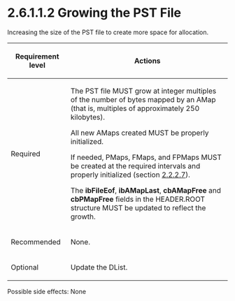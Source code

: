 <html dir="LTR" xmlns:mshelp="http://msdn.microsoft.com/mshelp" xmlns:ddue="http://ddue.schemas.microsoft.com/authoring/2003/5" xmlns:xlink="http://www.w3.org/1999/xlink" xmlns:tool="http://www.microsoft.com/tooltip">
    <head>
        <meta http-equiv="Content-Type" content="text/html; CHARSET=utf-8"></meta>
        <meta name="save" content="history"></meta>
        <title>2.6.1.1.2 Growing the PST File</title>
        <xml>
            <mshelp:toctitle title="2.6.1.1.2 Growing the PST File"></mshelp:toctitle>
            <mshelp:rltitle title="[MS-PST]: Growing the PST File"></mshelp:rltitle>
            <mshelp:keyword index="A" term="cbea68b6-e93e-4477-a8ae-7e71c6b7908e"></mshelp:keyword>
            <mshelp:attr name="DCSext.ContentType" value="open specification"></mshelp:attr>
            <mshelp:attr name="AssetID" value="cbea68b6-e93e-4477-a8ae-7e71c6b7908e"></mshelp:attr>
            <mshelp:attr name="TopicType" value="kbRef"></mshelp:attr>
            <mshelp:attr name="DCSext.Title" value="[MS-PST]: Growing the PST File" />
        </xml>
    </head>
    <body>
        <div id="header">
            <h1 class="heading">2.6.1.1.2 Growing the PST File</h1>
        </div>
        <div id="mainSection">
            <div id="mainBody">
                <div id="allHistory" class="saveHistory"></div>
                <div id="sectionSection0" class="section" name="collapseableSection">
                    

<p>Increasing the size of the PST file to create more space for
allocation.</p>

<table>
 <thead>
  <tr>
   <th>
   <p>Requirement level</p>
   </th>
   <th>
   <p><b><span>Actions</span></b></p>
   </th>
  </tr>
 </thead>
 <tr>
  <td>
  <p>Required</p>
  </td>
  <td>
  <p>The PST file MUST grow at integer multiples of the
  number of bytes mapped by an AMap (that is, multiples of approximately 250
  kilobytes).</p>
  <p>All new AMaps created MUST be properly initialized.</p>
  <p>If needed, PMaps, FMaps, and FPMaps MUST be created at
  the required intervals and properly initialized (section <a href="5774b4f2-cdc4-453e-996a-8c8230116930.htm">2.2.2.7</a>).</p>
  <p>The <b>ibFileEof</b>, <b>ibAMapLast</b>, <b>cbAMapFree</b>
  and <b>cbPMapFree</b> fields in the HEADER.ROOT structure MUST be updated to
  reflect the growth.</p>
  </td>
 </tr>
 <tr>
  <td>
  <p>Recommended</p>
  </td>
  <td>
  <p>None.</p>
  </td>
 </tr>
 <tr>
  <td>
  <p>Optional</p>
  </td>
  <td>
  <p>Update
  the DList.</p>
  </td>
 </tr>
</table>

<p>Possible side effects: None</p>
                </div>
            </div>
        </div>
    </body>
</html>